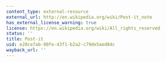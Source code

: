 ```yaml
---
content_type: external-resource
external_url: http://en.wikipedia.org/wiki/Post-it_note
has_external_license_warning: true
license: https://en.wikipedia.org/wiki/All_rights_reserved
status: ''
title: Post-it
uid: e20ce7ab-90fe-43f1-b2a2-c79de5aed84c
wayback_url: ''
---
```

